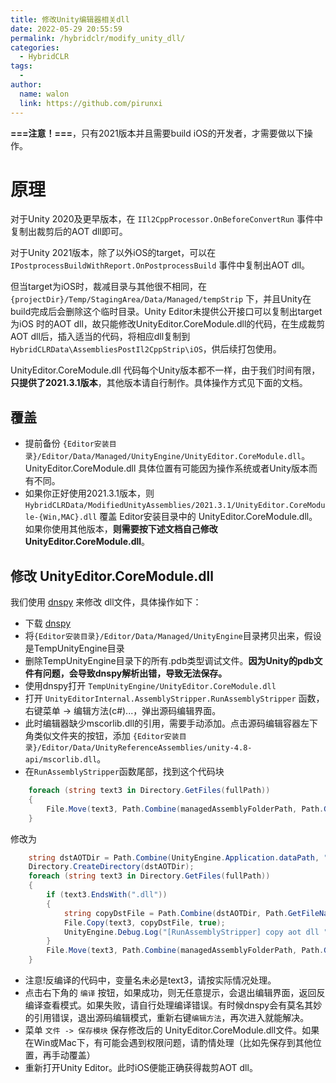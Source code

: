 ```yaml
---
title: 修改Unity编辑器相关dll
date: 2022-05-29 20:55:59
permalink: /hybridclr/modify_unity_dll/
categories:
  - HybridCLR
tags:
  - 
author: 
  name: walon
  link: https://github.com/pirunxi
---
```



**===注意！===**，只有2021版本并且需要build iOS的开发者，才需要做以下操作。

# 原理

对于Unity 2020及更早版本，在 `IIl2CppProcessor.OnBeforeConvertRun` 事件中复制出裁剪后的AOT dll即可。

对于Unity 2021版本，除了以外iOS的target，可以在 `IPostprocessBuildWithReport.OnPostprocessBuild` 事件中复制出AOT dll。

但当target为iOS时，裁减目录与其他很不相同，在`{projectDir}/Temp/StagingArea/Data/Managed/tempStrip` 下，并且Unity在build完成后会删除这个临时目录。Unity Editor未提供公开接口可以复制出target为iOS
时的AOT dll，故只能修改UnityEditor.CoreModule.dll的代码，在生成裁剪AOT dll后，插入适当的代码，将相应dll复制到 `HybridCLRData\AssembliesPostIl2CppStrip\iOS`，供后续打包使用。

UnityEditor.CoreModule.dll 代码每个Unity版本都不一样，由于我们时间有限，**只提供了2021.3.1版本**，其他版本请自行制作。具体操作方式见下面的文档。


## 覆盖

- 提前备份 `{Editor安装目录}/Editor/Data/Managed/UnityEngine/UnityEditor.CoreModule.dll`。 UnityEditor.CoreModule.dll 具体位置有可能因为操作系统或者Unity版本而有不同。
- 如果你正好使用2021.3.1版本，则 `HybridCLRData/ModifiedUnityAssemblies/2021.3.1/UnityEditor.CoreModule-{Win,MAC}.dll` 覆盖 Editor安装目录中的 UnityEditor.CoreModule.dll。如果你使用其他版本，**则需要按下述文档自己修改 UnityEditor.CoreModule.dll**。


## 修改 UnityEditor.CoreModule.dll

我们使用 [dnspy](https://github.com/dnSpy/dnSpy) 来修改 dll文件，具体操作如下：

- 下载 [dnspy](https://github.com/dnSpy/dnSpy/releases)
- 将`{Editor安装目录}/Editor/Data/Managed/UnityEngine`目录拷贝出来，假设是TempUnityEngine目录
- 删除TempUnityEngine目录下的所有.pdb类型调试文件。**因为Unity的pdb文件有问题，会导致dnspy解析出错，导致无法保存。**
- 使用dnspy打开 `TempUnityEngine/UnityEditor.CoreModule.dll`
- 打开 `UnityEditorInternal.AssemblyStripper.RunAssemblyStripper` 函数， 右键菜单 -> 编辑方法(c#)...，弹出源码编辑界面。
- 此时编辑器缺少mscorlib.dll的引用，需要手动添加。点击源码编辑容器左下角类似文件夹的按钮，添加 `{Editor安装目录}/Editor/Data/UnityReferenceAssemblies/unity-4.8-api/mscorlib.dll`。
- 在`RunAssemblyStripper`函数尾部，找到这个代码块
```csharp
	foreach (string text3 in Directory.GetFiles(fullPath))
	{
		File.Move(text3, Path.Combine(managedAssemblyFolderPath, Path.GetFileName(text3)));
	}
```
修改为 
```csharp
	string dstAOTDir = Path.Combine(UnityEngine.Application.dataPath, "../HybridCLRData/AssembliesPostIl2CppStrip", EditorUserBuildSettings.activeBuildTarget.ToString());
	Directory.CreateDirectory(dstAOTDir);
	foreach (string text3 in Directory.GetFiles(fullPath))
	{
		if (text3.EndsWith(".dll"))
		{
			string copyDstFile = Path.Combine(dstAOTDir, Path.GetFileName(text3));
			File.Copy(text3, copyDstFile, true);
			UnityEngine.Debug.Log("[RunAssemblyStripper] copy aot dll " + text3 + " -> " + copyDstFile);
		}
		File.Move(text3, Path.Combine(managedAssemblyFolderPath, Path.GetFileName(text3)));
	}
```
- 注意!反编译的代码中，变量名未必是text3，请按实际情况处理。
- 点击右下角的 `编译` 按钮，如果成功，则无任意提示，会退出编辑界面，返回反编译查看模式。如果失败，请自行处理编译错误。有时候dnspy会有莫名其妙的引用错误，退出源码编辑模式，重新右键`编辑方法`，再次进入就能解决。
- 菜单 `文件 -> 保存模块` 保存修改后的 UnityEditor.CoreModule.dll文件。如果在Win或Mac下，有可能会遇到权限问题，请酌情处理（比如先保存到其他位置，再手动覆盖）
- 重新打开Unity Editor。此时iOS便能正确获得裁剪AOT dll。
